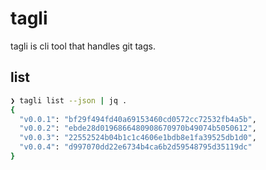 # tagli
tagli is cli tool that handles git tags.


## list
```bash
❯ tagli list --json | jq .                                                 
{
  "v0.0.1": "bf29f494fd40a69153460cd0572cc72532fb4a5b",
  "v0.0.2": "ebde28d0196866480908670970b49074b5050612",
  "v0.0.3": "22552524b04b1c1c4606e1bdb8e1fa39525db1d0",
  "v0.0.4": "d997070dd22e6734b4ca6b2d59548795d35119dc"
}
```